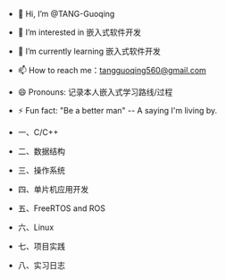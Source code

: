 - 👋 Hi, I’m @TANG-Guoqing
- 👀 I’m interested in 嵌入式软件开发
- 🌱 I’m currently learning 嵌入式软件开发
- 📫 How to reach me：tangguoqing560@gmail.com
- 😄 Pronouns: 记录本人嵌入式学习路线/过程
- ⚡ Fun fact: "Be a better man"  -- A saying I'm living by.

-  一、C/C++
-  二、数据结构
-  三、操作系统
-  四、单片机应用开发
-  五、FreeRTOS and ROS
-  六、Linux
-  七、项目实践
-  八、实习日志
